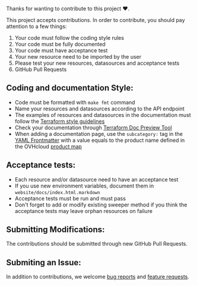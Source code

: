 Thanks for wanting to contribute to this project ❤️.

This project accepts contributions. In order to contribute, you should pay attention to a few things:

1. Your code must follow the coding style rules
2. Your code must be fully documented
3. Your code must have acceptance test
4. Your new resource need to be imported by the user
5. Please test your new resources, datasources and acceptance tests
6. GitHub Pull Requests

## Coding and documentation Style:

- Code must be formatted with `make fmt` command
- Name your resources and datasources according to the API endpoint
- The examples of resources and datasources in the documentation must follow the [Terraform style guidelines](https://developer.hashicorp.com/terraform/language/style)
- Check your documentation through [Terraform Doc Preview Tool](https://registry.terraform.io/tools/doc-preview)
- When adding a documentation page, use the `subcategory:` tag in the [YAML Frontmatter](https://developer.hashicorp.com/terraform/registry/providers/docs#yaml-frontmatter) with a value equals to the product name defined in the OVHcloud [product map](https://www.product-map.ovh/)

## Acceptance tests:

- Each resource and/or datasource need to have an acceptance test
- If you use new environment variables, document them in `website/docs/index.html.markdown`
- Acceptance tests must be run and must pass
- Don't forget to add or modify existing sweeper method if you think the acceptance tests may leave orphan resources on failure

## Submitting Modifications:

The contributions should be submitted through new GitHub Pull Requests.

## Submiting an Issue:

In addition to contributions, we welcome [bug reports](https://github.com/ovh/terraform-provider-ovh/issues/new?assignees=&labels=&template=Bug_Report.md) and [feature requests](https://github.com/ovh/terraform-provider-ovh/issues/new?assignees=&labels=enhancement&template=Feature_Request.md).
